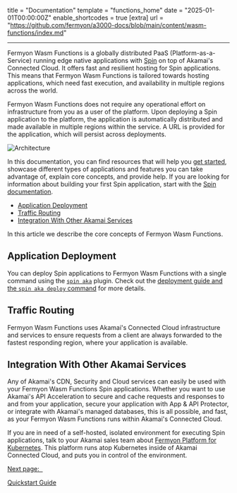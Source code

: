 title = "Documentation"
template = "functions_home"
date = "2025-01-01T00:00:00Z"
enable_shortcodes = true
[extra]
url = "https://github.com/fermyon/a3000-docs/blob/main/content/wasm-functions/index.md"

---

Fermyon Wasm Functions is a globally distributed PaaS (Platform-as-a-Service) running edge native applications with [Spin](https://spinframework.dev) on top of Akamai's Connected Cloud. It offers fast and resilient hosting for Spin applications. This means that Fermyon Wasm Functions is tailored towards hosting applications, which need fast execution, and availability in multiple regions across the world.

Fermyon Wasm Functions does not require any operational effort on infrastructure from you as a user of the platform. Upon deploying a Spin application to the platform, the application is automatically distributed and made available in multiple regions within the service. A URL is provided for the application, which will persist across deployments.

![Architecture](/static/image/fwf-marketechture-sm.png)

In this documentation, you can find resources that will help you [get started](./quickstart), showcase different types of applications and features you can take advantage of, explain core concepts, and provide help. If you are looking for information about building your first Spin application, start with the [Spin documentation](https://spinframework.dev).

- [Application Deployment](#application-deployment)
- [Traffic Routing](#traffic-routing)
- [Integration With Other Akamai Services](#integration-with-other-akamai-services)

In this article we describe the core concepts of Fermyon Wasm Functions.

## Application Deployment

You can deploy Spin applications to Fermyon Wasm Functions with a single command using the [`spin aka`](aka-command-reference) plugin. Check out the [deployment guide and the `spin aka deploy` command](deploy) for more details.

## Traffic Routing

Fermyon Wasm Functions uses Akamai's Connected Cloud infrastructure and services to ensure requests from a client are always forwarded to the fastest responding region, where your application is available.

## Integration With Other Akamai Services

Any of Akamai's CDN, Security and Cloud services can easily be used with your Fermyon Wasm Functions Spin applications. Whether you want to use Akamai's API Acceleration to secure and cache requests and responses to and from your application, secure your application with App & API Protector, or integrate with Akamai's managed databases, this is all possible, and fast, as your Fermyon Wasm Functions runs within Akamai's Connected Cloud.

If you are in need of a self-hosted, isolated environment for executing Spin applications, talk to your Akamai sales team about [Fermyon Platform for Kubernetes](https://www.fermyon.com/platform). This platform runs atop Kubernetes inside of Akamai Connected Cloud, and puts you in control of the environment.


<nav class="pagination is-clearfix mt-4" role="navigation" aria-label="pagination" style="display: block; width: 100%;">
  <a href="./quickstart" class="pagination-next is-pulled-right has-text-left has-background-white " style="height: 3rem;">
    <p class="m-0">Next page: &nbsp;</p>
    <p class="m-0 is-black">Quickstart Guide</p>
  </a>
</nav>